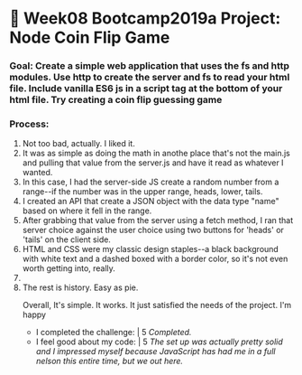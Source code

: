 # 💸 Week08 Bootcamp2019a Project: Node Coin Flip Game

### Goal: Create a simple web application that uses the fs and http modules. Use http to create the server and fs to read your html file. Include vanilla ES6 js in a script tag at the bottom of your html file. Try creating a coin flip guessing game

### Process:

<ol>
  <li>Not too bad, actually.  I liked it.</li>
  <li>It was as simple as doing the math in anothe place that's not the main.js and pulling that value from the server.js and have it read as whatever I wanted.</li>
  <li>In this case, I had the server-side JS create a random number from a range--if the number was in the upper range, heads, lower, tails.</li>
   <li>I created an API that create a JSON object with the data type "name" based on where it fell in the range.</li>
  <li>After grabbing that value from the server using a fetch method, I ran that server choice against the user choice using two buttons for 'heads' or 'tails' on the client side.</li>
  <li>HTML and CSS were my classic design staples--a black background with white text and a dashed boxed with a border color, so it's not even worth getting into, really.<li>
  <li>The rest is history.  Easy as pie.</li> 

<p>Overall, It's simple.  It works.  It just satisfied the needs of the project.  I'm happy</p>

<ul>
  <li>I completed the challenge: | 5 <em>Completed.</em></li>
  <li>I feel good about my code: | 5 <em>The set up was actually pretty solid and I impressed myself because JavaScript has had me in a full nelson this entire time, but we out here.</em></li>
</ul>
